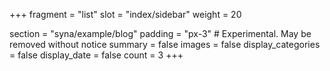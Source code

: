 +++
fragment = "list"
slot = "index/sidebar"
weight = 20

section = "syna/example/blog"
padding = "px-3" # Experimental. May be removed without notice
summary = false
images = false
display_categories = false
display_date = false
count = 3
+++
